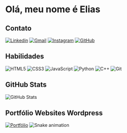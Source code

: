 # Olá, meu nome é Elias

## Contato
[![Linkedin](https://img.shields.io/badge/Linkedin-000?style=for-the-badge&logo=linkedin&logoColor=blue)](https://www.linkedin.com/in/elias-mathias-sand-243398234/)
[![Gmail](https://img.shields.io/badge/Gmail-000?style=for-the-badge&logo=gmail)](mailto:elias.coder1@gmail.com)
[![Instagram](https://img.shields.io/badge/Instagram-000?style=for-the-badge&logo=instagram)](https://www.instagram.com/estodante/)
[![GitHub](https://img.shields.io/badge/GitHub-100000?style=for-the-badge&logo=github&logoColor=white)](https://github.com/EliasNote)
## Habilidades
![HTML5](https://img.shields.io/badge/HTML5-E34F26?style=for-the-badge&logo=html5&logoColor=white)
![CSS3](https://img.shields.io/badge/CSS3-1572B6?style=for-the-badge&logo=css3&logoColor=white)
![JavaScript](https://img.shields.io/badge/JavaScript-F7DF1E?style=for-the-badge&logo=javascript&logoColor=black)
![Python](https://img.shields.io/badge/python-3670A0?style=for-the-badge&logo=python&logoColor=ffdd54)
![C++](https://img.shields.io/badge/C%2B%2B-00599C?style=for-the-badge&logo=c%2B%2B&logoColor=white)
![Git](https://img.shields.io/badge/GIT-E44C30?style=for-the-badge&logo=git&logoColor=white)
## GitHub Stats
![GitHub Stats](https://github-readme-stats.vercel.app/api?username=EliasNote&theme=transparent&bg_color=000&border_color=ffffff&show_icons=true&icon_color=1246AB&title_color=1246AB&text_color=FFF)
## Portfólio Websites Wordpress
[![Portfólio](https://img.shields.io/badge/Portfólio-100000?style=for-the-badge&logoColor=white)](https://eliassudan.com.br)
![Snake animation](https://github.com/EliasNote/EliasNote/blob/output/github-contribution-grid-snake.svg)
